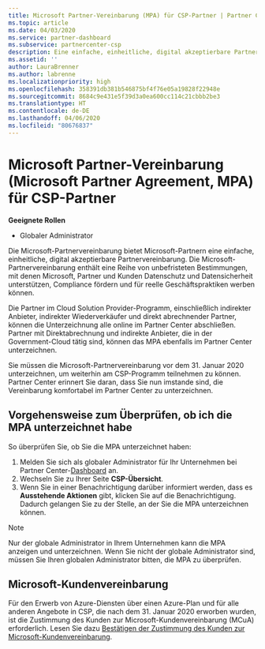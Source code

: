 ```yaml
---
title: Microsoft Partner-Vereinbarung (MPA) für CSP-Partner | Partner Center
ms.topic: article
ms.date: 04/03/2020
ms.service: partner-dashboard
ms.subservice: partnercenter-csp
description: Eine einfache, einheitliche, digital akzeptierbare Partnervereinbarung.
ms.assetid: ''
author: LauraBrenner
ms.author: labrenne
ms.localizationpriority: high
ms.openlocfilehash: 358391db381b546875bf4f76e05a19828f22948e
ms.sourcegitcommit: 8684c9e431e5f39d3a0ea600cc114c21cbbb2be3
ms.translationtype: HT
ms.contentlocale: de-DE
ms.lasthandoff: 04/06/2020
ms.locfileid: "80676837"
---
```

# <a name="microsoft-partner-agreement-mpa-for-csp-partners"></a>Microsoft Partner-Vereinbarung (Microsoft Partner Agreement, MPA) für CSP-Partner 

**Geeignete Rollen**

- Globaler Administrator


Die Microsoft-Partnervereinbarung bietet Microsoft-Partnern eine einfache, einheitliche, digital akzeptierbare Partnervereinbarung. Die Microsoft-Partnervereinbarung enthält eine Reihe von unbefristeten Bestimmungen, mit denen Microsoft, Partner und Kunden Datenschutz und Datensicherheit unterstützen, Compliance fördern und für reelle Geschäftspraktiken werben können.   

Die Partner im Cloud Solution Provider-Programm, einschließlich indirekter Anbieter, indirekter Wiederverkäufer und direkt abrechnender Partner, können die Unterzeichnung alle online im Partner Center abschließen. Partner mit Direktabrechnung und indirekte Anbieter, die in der Government-Cloud tätig sind, können das MPA ebenfalls im Partner Center unterzeichnen.

Sie müssen die Microsoft-Partnervereinbarung vor dem 31. Januar 2020 unterzeichnen, um weiterhin am CSP-Programm teilnehmen zu können. Partner Center erinnert Sie daran, dass Sie nun imstande sind, die Vereinbarung komfortabel im Partner Center zu unterzeichnen.

## <a name="how-to-verify-if-i-have-signed-the-mpa"></a>Vorgehensweise zum Überprüfen, ob ich die MPA unterzeichnet habe

So überprüfen Sie, ob Sie die MPA unterzeichnet haben:

1. Melden Sie sich als globaler Administrator für Ihr Unternehmen bei Partner Center-[Dashboard](https://partner.microsoft.com/dashboard/home) an.  
2. Wechseln Sie zu Ihrer Seite **CSP-Übersicht**.
3. Wenn Sie in einer Benachrichtigung darüber informiert werden, dass es **Ausstehende Aktionen** gibt, klicken Sie auf die Benachrichtigung. Dadurch gelangen Sie zu der Stelle, an der Sie die MPA unterzeichnen können. 

>[!NOTE] 
>Nur der globale Administrator in Ihrem Unternehmen kann die MPA anzeigen und unterzeichnen. Wenn Sie nicht der globale Administrator sind, müssen Sie Ihren globalen Administrator bitten, die MPA zu überprüfen. 

## <a name="microsoft-customer-agreement"></a>Microsoft-Kundenvereinbarung

Für den Erwerb von Azure-Diensten über einen Azure-Plan und für alle anderen Angebote in CSP, die nach dem 31. Januar 2020 erworben wurden, ist die Zustimmung des Kunden zur Microsoft-Kundenvereinbarung (MCuA) erforderlich. Lesen Sie dazu [Bestätigen der Zustimmung des Kunden zur Microsoft-Kundenvereinbarung](confirm-customer-agreement.md).
 











